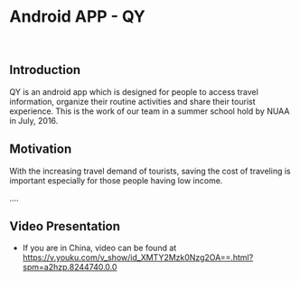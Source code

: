 # Android APP - QY
<br/>

Introduction
------------

QY is an android app which is designed for people to access travel information, organize their routine activities and share their tourist experience. This is the work of our team in a summer school hold by NUAA in July, 2016.

Motivation
----------
With the increasing travel demand of tourists, saving the cost of traveling is important especially for those people having low income.

....

Video Presentation
------------------

* If you are in China, video can be found at <br/>
https://v.youku.com/v_show/id_XMTY2Mzk0Nzg2OA==.html?spm=a2hzp.8244740.0.0

